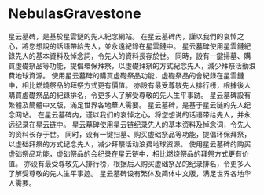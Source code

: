 # NebulasGravestone
星云墓碑，是基於星雲鏈的先人紀念網站。
在星云墓碑內，謹以我們的哀悼之心，將您想說的話語帶給先人，並永遠紀錄在星雲鏈中。
星云墓碑使用星雲鏈紀錄先人的基本資料及悼念詞，令先人的資料長存於世。
同時，設有一鍵掃墓、購買虛礎祭品等功能，提倡環保拜祭，以虛礎拜祭的方式紀念先人，減少拜祭活動浪費地球資源。
使用星云墓碑的購買虛礎祭品功能，虛礎祭品的會紀錄在星雲鏈中，相比燃燒祭品的拜祭方式更有價值。
亦設有最受尊敬先人排行榜，根據後人購買虛礎祭品的紀錄排名，令更多人了解受尊敬的先人生平事跡。
星云墓碑設有繁體及簡體中文版，滿足世界各地華人需要。
星云墓碑，是基于星云链的先人纪念网站。
在星云墓碑内，谨以我们的哀悼之心，将您想说的话语带给先人，并永远纪录在星云链中。
星云墓碑使用星云链纪录先人的基本资料及悼念词，令先人的资料长存于世。
同时，设有一键扫墓、购买虚础祭品等功能，提倡环保拜祭，以虚础拜祭的方式纪念先人，减少拜祭活动浪费地球资源。
使用星云墓碑的购买虚础祭品功能，虚础祭品的会纪录在星云链中，相比燃烧祭品的拜祭方式更有价值。
亦设有最受尊敬先人排行榜，根据后人购买虚础祭品的纪录排名，令更多人了解受尊敬的先人生平事迹。
星云墓碑设有繁体及简体中文版，满足世界各地华人需要。
